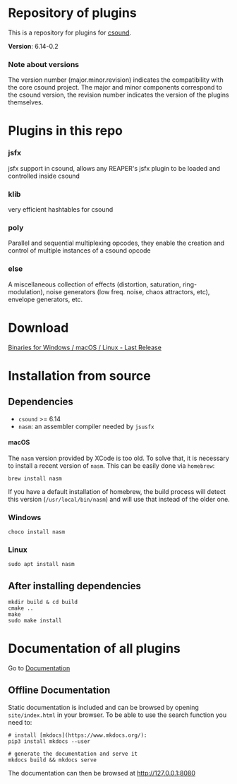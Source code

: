 # Repository of plugins

This is a repository for plugins for [csound](https://csound.com/). 

**Version**: 6.14-0.2

### Note about versions

The version number (major.minor.revision) indicates the compatibility with the core csound project. 
The major and minor components correspond to the csound version, the revision number indicates the
version of the plugins themselves. 

# Plugins in this repo

### jsfx

jsfx support in csound, allows any REAPER's jsfx plugin to be loaded and controlled inside csound

### klib

very efficient hashtables for csound

### poly

Parallel and sequential multiplexing opcodes, they enable the creation and control of multiple 
instances of a csound opcode

### else

A miscellaneous collection of effects (distortion, saturation, ring-modulation), noise 
generators (low freq. noise, chaos attractors, etc), envelope generators, etc.

# Download

[Binaries for Windows / macOS / Linux - Last Release](https://github.com/csound-plugins/csound-plugins/releases)

# Installation from source

## Dependencies

* `csound` >= 6.14
* `nasm`: an assembler compiler needed by `jsusfx`

#### macOS

The `nasm` version provided by XCode is too old. To solve that, it is necessary to install a recent version
of `nasm`. This can be easily done via `homebrew`:

    brew install nasm

If you have a default installation of homebrew, the build process will detect this version (`/usr/local/bin/nasm`) and 
will use that instead of the older one.

### Windows

    choco install nasm

### Linux

    sudo apt install nasm

## After installing dependencies

    mkdir build & cd build
    cmake ..
    make
    sudo make install

# Documentation of all plugins

Go to [Documentation](https://csound-plugins.github.io/csound-plugins/)


## Offline Documentation

Static documentation is included and can be browsed by opening `site/index.html` in your browser. 
To be able to use the search function you need to:

    # install [mkdocs](https://www.mkdocs.org/):
    pip3 install mkdocs --user

    # generate the documentation and serve it
    mkdocs build && mkdocs serve

The documentation can then be browsed at http://127.0.0.1:8080
